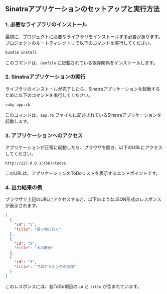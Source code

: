 
## Sinatraアプリケーションのセットアップと実行方法

### 1. 必要なライブラリのインストール

最初に、プロジェクトに必要なライブラリをインストールする必要があります。プロジェクトのルートディレクトリで以下のコマンドを実行してください。

```bash
bundle install
```

このコマンドは、`Gemfile` に記載されている依存関係をインストールします。

### 2. Sinatraアプリケーションの実行

ライブラリのインストールが完了したら、Sinatraアプリケーションを起動するために以下のコマンドを実行してください。

```bash
ruby app.rb
```

このコマンドは、`app.rb` ファイルに記述されているSinatraアプリケーションを起動します。

### 3. アプリケーションへのアクセス

アプリケーションが正常に起動したら、ブラウザを開き、以下のURLにアクセスしてください。

```
http://127.0.0.1:4567/todos
```

このURLは、アプリケーションのToDoリストを表示するエンドポイントです。

### 4. 出力結果の例

ブラウザで上記のURLにアクセスすると、以下のようなJSON形式のレスポンスが表示されます。

```json
[
  {
    "id": "1",
    "title": "買い物に行く"
  },
  {
    "id": "2",
    "title": "犬の散歩"
  },
  {
    "id": "3",
    "title": "プログラミングの勉強"
  }
]
```

このレスポンスには、各ToDo項目の `id` と `title` が含まれています。
